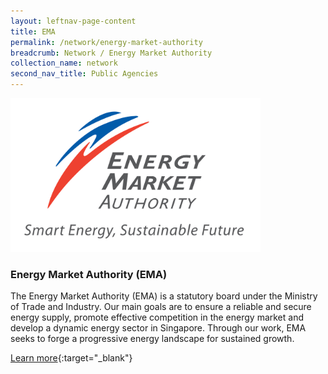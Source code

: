 ```yaml
---
layout: leftnav-page-content
title: EMA
permalink: /network/energy-market-authority
breadcrumb: Network / Energy Market Authority
collection_name: network
second_nav_title: Public Agencies
---
```


<a href="https://www.ema.gov.sg">
<img src= "/images/partners/EMA_Logo.jpg" alt="1" style="width:400px;height:246px;">
</a>

<h3>Energy Market Authority (EMA)</h3>

The Energy Market Authority (EMA) is a statutory board under the Ministry of Trade and Industry. Our main goals are to ensure a reliable and secure energy supply, promote effective competition in the energy market and develop a dynamic energy sector in Singapore. Through our work, EMA seeks to forge a progressive energy landscape for sustained growth.

[Learn more](https://www.ema.gov.sg){:target="_blank"}
